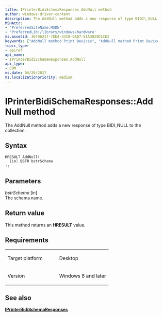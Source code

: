 ```yaml
---
title: IPrinterBidiSchemaResponses AddNull method
author: windows-driver-content
description: The AddNull method adds a new response of type BIDI\_NULL to the collection.
MSHAttr:
- 'PreferredSiteName:MSDN'
- 'PreferredLib:/library/windows/hardware'
ms.assetid: 36796227-7EE4-43C8-9AD7-51A3929D1CE2
keywords: ["AddNull method Print Devices", "AddNull method Print Devices , IPrinterBidiSchemaResponses interface", "IPrinterBidiSchemaResponses interface Print Devices , AddNull method"]
topic_type:
- apiref
api_name:
- IPrinterBidiSchemaResponses.AddNull
api_type:
- COM
ms.date: 04/20/2017
ms.localizationpriority: medium
---
```


# IPrinterBidiSchemaResponses::AddNull method

The AddNull method adds a new response of type BIDI\_NULL to the collection.

Syntax
------

```cpp
HRESULT AddNull(
  [in] BSTR bstrSchema
);
```

Parameters
----------

*bstrSchema* \[in\]  
The schema name.

Return value
------------

This method returns an **HRESULT** value.

Requirements
------------

<table>
<colgroup>
<col width="50%" />
<col width="50%" />
</colgroup>
<tbody>
<tr class="odd">
<td><p>Target platform</p></td>
<td>Desktop</td>
</tr>
<tr class="even">
<td><p>Version</p></td>
<td><p>Windows 8 and later</p></td>
</tr>
</tbody>
</table>

## See also

[**IPrinterBidiSchemaResponses**](iprinterbidischemaresponses.md)
